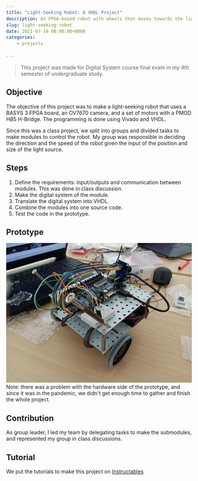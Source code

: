 ```yaml
---
title: "Light-Seeking Robot: A VHDL Project"
description: An FPGA-based robot with wheels that moves towards the light.
slug: light-seeking-robot
date: 2021-07-10 00:00:00+0000
categories:
    - projects

---
```

> This project was made for Digital System course final exam in my 4th semester of undergraduate study.

## Objective

The objective of this project was to make a light-seeking robot that uses a BASYS 3 FPGA board, an OV7670 camera, and a set of motors with a PMOD HB5 H-Bridge. The programming is done using Vivado and VHDL.

Since this was a class project, we split into groups and divided tasks to make modules to control the robot. My group was responsible in deciding the direction and the speed of the robot given the input of the position and size of the light source.

## Steps

1. Define the requirements: input/outputs and communication between modules. This was done in class discussion.
2. Make the digital system of the module.
3. Translate the digital system into VHDL.
4. Combine the modules into one source code.
5. Test the code in the prototype.

## Prototype

![Picture: Prototype of the robot](robot.png "Prototype of the robot")
Note: there was a problem with the hardware side of the prototype, and since it was in the pandemic, we didn't get enough time to gather and finish the whole project.

## Contribution

As group leader, I led my team by delegating tasks to make the submodules, and represented my group in class discussions.

## Tutorial

We put the tutorials to make this project on [Instructables](https://www.instructables.com/VHDL-Motor-Speed-Control-Decide-Direction-and-Spee)